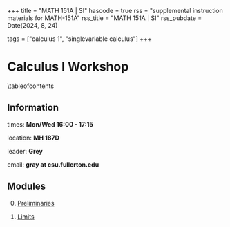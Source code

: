 +++
title = "MATH 151A | SI"
hascode = true
rss = "supplemental instruction materials for MATH-151A"
rss_title = "MATH 151A | SI"
rss_pubdate = Date(2024, 8, 24)

tags = ["calculus 1", "singlevariable calculus"]
+++

# Calculus I Workshop

\tableofcontents

## Information

times: **Mon/Wed 16:00 - 17:15**

location: **MH 187D**

leader: **Grey**

email: **gray at csu.fullerton.edu**

## Modules

0) [Preliminaries](/151a/m0/)

1) [Limits](/151a/m1/)
